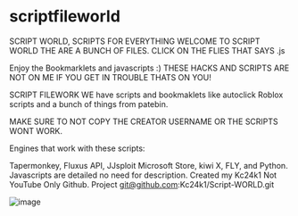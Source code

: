 # scriptfileworld
SCRIPT WORLD, SCRIPTS FOR EVERYTHING
WELCOME TO SCRIPT WORLD THE ARE A BUNCH OF FILES. CLICK ON THE FLIES THAT SAYS .js 


Enjoy the Bookmarklets and javascripts :)
THESE HACKS AND SCRIPTS ARE NOT ON ME IF YOU GET IN TROUBLE THATS ON YOU!

SCRIPT FILEWORK
WE have scripts and bookmaklets like autoclick Roblox scripts and a bunch of things from patebin.

MAKE SURE TO NOT COPY THE CREATOR USERNAME OR THE SCRIPTS WONT WORK.

Engines that work with these scripts:

Tapermonkey, Fluxus API, JJsploit Microsoft Store, kiwi X, FLY, and Python.
Javascripts are detailed no need for description.
Created my Kc24k1 Not YouTube Only Github.
Project git@github.com:Kc24k1/Script-WORLD.git










![image](https://github.com/Kc24k1/scriptfileworld/assets/125080345/37e29baf-460a-4026-8068-625ae4704398)






















